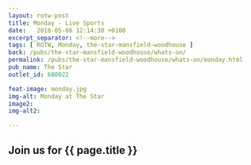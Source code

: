 ```yaml
---
layout: rotw-post
title: Monday - Live Sports
date:   2018-05-08 12:14:30 +0100
excerpt_separator: <!--more-->
tags: [ ROTW, Monday, the-star-mansfield-woodhouse ]
back: /pubs/the-star-mansfield-woodhouse/whats-on/
permalink: /pubs/the-star-mansfield-woodhouse/whats-on/monday.html
pub_name: The Star
outlet_id: 680022

feat-image: monday.jpg
img-alt: Monday at The Star
image2:
img-alt2:

---
```


<h2>Join us for {{ page.title }}</h2>



